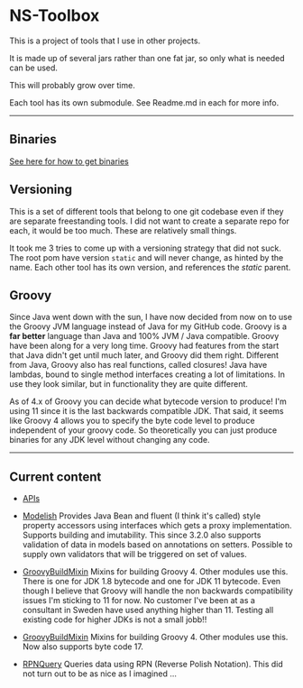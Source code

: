# NS-Toolbox

This is a project of tools that I use in other projects.

It is made up of several jars rather than one fat jar, so only what is needed can be used.

This will probably grow over time.

Each tool has its own submodule. See Readme.md in each for more info.

----

## Binaries

[See here for how to get binaries](https://tombensve.github.io)

## Versioning 

This is a set of different tools that belong to one git codebase even if they are separate freestanding tools. I did not want to create a separate repo for each, it would be too much. These are relatively small things. 

It took me 3 tries to come up with a versioning strategy that did not suck. The root pom have version `static` and will never change, as hinted by the name. Each other tool has its own version, and references the _static_ parent.

## Groovy

Since Java went down with the sun, I have now decided from now on to use the Groovy JVM language instead of Java for my GitHub code. Groovy is a **far better** language than Java and 100% JVM / Java compatible. Groovy have been along for a very long time. Groovy had features from the start that Java didn't get until much later, and Groovy did them right. Different from Java, Groovy also has real functions, called closures! Java have lambdas, bound to single method interfaces creating a lot of limitations. In use they look similar, but in functionality they are quite different. 

As of 4.x of Groovy you can decide what bytecode version to produce! I'm using 11 since it is the last backwards compatible JDK. 
That said, it seems like Groovy 4 allows you to specify the byte code level to produce independent of your groovy code.
So theoretically you can just produce binaries for any JDK level without changing any code.

----

## Current content

- [APIs](ns-toolbox-apis/README.md)

- [Modelish](Modelish/README.md) Provides Java Bean and fluent (I think it's called) style property accessors
using interfaces which gets a proxy implementation. Supports building and imutability. This since 3.2.0 also supports validation of data in models
based on annotations on setters. Possible to supply own validators that will be triggered on set of values.

- [GroovyBuildMixin](GroovyBuildMixin-BC11/README.md) Mixins for building Groovy 4. Other modules use this. There is one for JDK 1.8 bytecode and one for JDK 11 bytecode. Even though I believe that Groovy will handle the non backwards compatibility issues I'm sticking to 11 for now. No customer I've been at as a consultant in Sweden have used anything higher than 11. Testing all existing code for higher JDKs is not a small jobb!! 

- [GroovyBuildMixin](GroovyBuildMixin-BC11/README.md) Mixins for building Groovy 4. Other modules use this. Now also supports byte code 17.

- [RPNQuery](RPNQuery/README.md) Queries data using RPN (Reverse Polish Notation). This did not turn out to be as nice as I imagined ...

<!-- - [Filtering service loader](filtering-service-loader/README.md) -->
